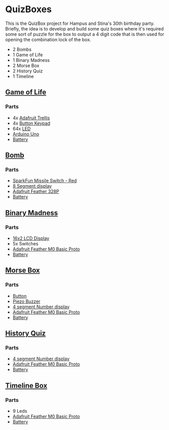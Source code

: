 # QuizBoxes
This is the QuizBox project for Hampus and Stina's 30th birthday party.
Briefly, the idea is to develop and build some quiz boxes where it's required some sort
of puzzle for the box to output a 4 digit code that is then used for opening
the combination lock of the box.
- 2 Bombs
- 1 Game of Life
- 1 Binary Madness
- 2 Morse Box
- 2 History Quiz
- 1 Timeline


## [Game of Life](./trellis/README.md)
### Parts
- 4x [Adafruit Trellis](https://www.play-zone.ch/en/adafruit-trellis-monochrome-driver-pcb.html)
- 4x [Button Keypad](https://www.play-zone.ch/en/silicone-elastomer-4x4-button-keypad-for-3mm-leds.html)
- 64x [LED](https://www.play-zone.ch/en/silicone-elastomer-4x4-button-keypad-for-3mm-leds.html)
- [Arduino Uno](https://www.play-zone.ch/en/elektronik-kit-zubehoer/avr-arduino-freeduino/boards-original/original-arduino-uno-smd-r3-atmega328-retail.html)
- [Battery](https://www.digitec.ch/en/s1/product/oem-12v-batteriehalter-fuer-8-stk-15v-aa-batterien-mit-buchse-5-electronics-supplies-casing-5999490)

## [Bomb](./bombs/README.md)
### Parts
- [SparkFun Missile Switch - Red](https://www.play-zone.ch/en/sparkfun-raketen-schalter.html)
- [8 Segment display](https://www.play-zone.ch/en/8-zeichen-segment-display-mit-max7219.html)
- [Adafruit Feather 328P](https://www.play-zone.ch/en/adafruit-feather-328p-atmega328p-3-3v-at-8-mhz.html)
- [Battery](https://www.play-zone.ch/en/polymer-lithium-ion-lipo-akku-1000mah.html)



## [Binary Madness](./binary/README.md)
### Parts
- [16x2 LCD Display](https://www.play-zone.ch/en/16x2-character-lcd-weiss-auf-blau-3-3v.html)
- 5x Switches
- [Adafruit Feather M0 Basic Proto](https://www.play-zone.ch/en/adafruit-feather-m0-basic-proto-atsamd21-cortex-m0.html)
- [Battery](https://www.play-zone.ch/en/polymer-lithium-ion-lipo-akku-1000mah.html)

## [Morse Box](./morse/README.md)
### Parts
- [Button](https://www.play-zone.ch/en/8mm-soft-pushbutton-10-stk.html)
- [Piezo Buzzer](https://www.play-zone.ch/en/buzzer-12mm-10mm-hohe-3v.html)
- [4 segment Number display](https://www.play-zone.ch/en/adafruit-0-56-4-digit-7-segment-w-i2c-red.html)
- [Adafruit Feather M0 Basic Proto](https://www.play-zone.ch/en/adafruit-feather-m0-basic-proto-atsamd21-cortex-m0.html)
- [Battery](https://www.play-zone.ch/en/polymer-lithium-ion-lipo-akku-1000mah.html)


## [History Quiz](./history/README.md)
### Parts
- [4 segment Number display](https://www.play-zone.ch/en/adafruit-0-56-4-digit-7-segment-w-i2c-red.html)
- [Adafruit Feather M0 Basic Proto](https://www.play-zone.ch/en/adafruit-feather-m0-basic-proto-atsamd21-cortex-m0.html)
- [Battery](https://www.play-zone.ch/en/polymer-lithium-ion-lipo-akku-1000mah.html)

## [Timeline Box](./timeline/README.md)
### Parts
- 9 Leds
- [Adafruit Feather M0 Basic Proto](https://www.play-zone.ch/en/adafruit-feather-m0-basic-proto-atsamd21-cortex-m0.html)
- [Battery](https://www.play-zone.ch/en/polymer-lithium-ion-lipo-akku-1000mah.html)
